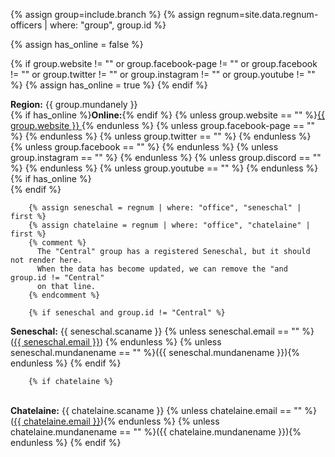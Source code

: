 {% assign group=include.branch %}
{% assign regnum=site.data.regnum-officers | where: "group", group.id %}

{% assign has_online = false %}

{% if group.website != "" or group.facebook-page != "" or group.facebook != "" or group.twitter != "" or group.instagram != "" or group.youtube != "" %}
    {% assign has_online = true %}
{% endif %}

<strong>Region:</strong> {{ group.mundanely }}<br>
        {% if has_online %}<strong>Online:</strong>{% endif %} {% unless group.website == "" %}<a href="{{ group.website }}">{{ group.website }} </a> {% endunless %}
        {% unless group.facebook-page == "" %} <a href="{{ group.facebook-page }}"><i class="fab fa-fw fa-facebook" style="color:blue" aria-hidden="true"></i></a> {% endunless %}
        {% unless group.twitter == "" %} <a href="{{ group.twitter }}"> <i class="fab fa-fw fa-twitter" style="color:blue" aria-hidden="true"></i></a> {% endunless %}
        {% unless group.facebook == "" %} <a href="{{ group.facebook }}"><i class="fab fa-fw fa-facebook" aria-hidden="true" style="color:blue"></i></a> {% endunless %}
        {% unless group.instagram == "" %} <a href="{{ group.instagram }}"><i class="fab fa-fw fa-instagram"  aria-hidden="true"></i></a> {% endunless %}
       {% unless group.discord == "" %} <a href="{{ group.discord }}"> <i class="fab fa-fw fa-discord" style="color:blue" aria-hidden="true"></i></a> {% endunless %}
        {% unless group.youtube == "" %} <a href="{{ group.youtube }}"> <i class="fab fa-fw fa-youtube" aria-hidden="true" style="color:red"></i></a> {% endunless %}
        {% if has_online %}<br>{% endif %}
 		
        {% assign seneschal = regnum | where: "office", "seneschal" | first %}
        {% assign chatelaine = regnum | where: "office", "chatelaine" | first %}
        {% comment %}
          The "Central" group has a registered Seneschal, but it should not render here.
          When the data has become updated, we can remove the "and group.id != "Central"
          on that line.
        {% endcomment %}

        {% if seneschal and group.id != "Central" %}
<strong>Seneschal:</strong>  {{ seneschal.scaname }}
          {% unless seneschal.email == "" %} (<a href="mailto:{{ seneschal.email }}">{{ seneschal.email }}</a>) {% endunless %}
            {% unless seneschal.mundanename == "" %}({{ seneschal.mundanename }}){% endunless %}
        {% endif %}

        {% if chatelaine %}
 <br> <strong>Chatelaine:</strong> {{ chatelaine.scaname }} 
          {% unless chatelaine.email == "" %} (<a href="mailto:{{ chatelaine.email }}">{{ chatelaine.email }}</a>){% endunless %}
            {% unless chatelaine.mundanename == "" %}({{ chatelaine.mundanename }}){% endunless %}
        {% endif %}
<br/>